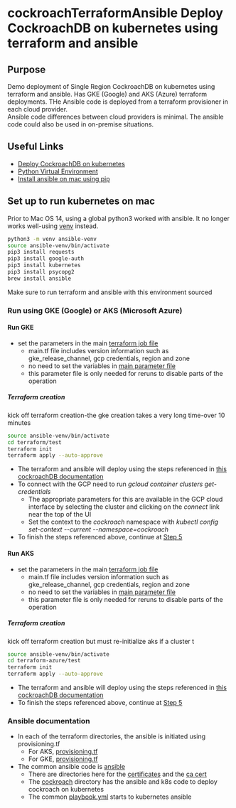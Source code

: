 # cockroachTerraformAnsible Deploy CockroachDB on kubernetes using terraform and ansible
## Purpose
Demo deployment of Single Region CockroachDB on kubernetes using terraform and ansible.  Has GKE (Google) and AKS (Azure) terraform deployments.  THe Ansible code is deployed from a terraform provisioner in each cloud provider.  
Ansible code differences between cloud providers is minimal.  The ansible code could also be used in on-premise situations.

## Useful Links

* [Deploy CockroachDB on kubernetes](https://www.cockroachlabs.com/docs/stable/orchestrate-a-local-cluster-with-kubernetes?filters=manual)
* [Python Virtual Environment](https://www.freecodecamp.org/news/how-to-setup-virtual-environments-in-python/)
* [Install ansible on mac using pip]()
## Set up to run kubernetes on mac
Prior to Mac OS 14, using a global python3 worked with ansible.  It no longer works well-using [venv](https://docs.python.org/3/library/venv.html) instead.
```bash
python3 -m venv ansible-venv
source ansible-venv/bin/activate
pip3 install requests
pip3 install google-auth
pip3 install kubernetes
pip3 install psycopg2
brew install ansible
```
Make sure to run terraform and ansible with this environment sourced

### Run using GKE (Google) or AKS (Microsoft Azure)
####  Run GKE
* set the parameters in the main [terraform job file](terraform/test/main.tf)
    * main.tf file includes version information such as gke_release_channel, gcp credentials, region and zone
    * no need to set the variables in [main parameter file](ansible/cockroach/vars/main.yml)
    * this parameter file is only needed for reruns to disable parts of the operation
  
##### Terraform creation
kick off terraform creation-the gke creation takes a very long time-over 10 minutes
```bash
source ansible-venv/bin/activate
cd terraform/test
terraform init
terraform apply --auto-approve
```
* The terraform and ansible will deploy using the steps referenced in [this cockroachDB documentation](https://www.cockroachlabs.com/docs/stable/orchestrate-a-local-cluster-with-kubernetes?filters=manual)
* To connect with the GCP need to run *gcloud container clusters get-credentials*
  * The appropriate parameters for this are available in the GCP cloud interface by selecting the cluster and clicking on the *connect* link near the top of the UI
  * Set the context to the *cockroach* namespace with *kubectl config set-context --current --namespace=cockroach*
* To finish the steps referenced above, continue at [Step 5](https://www.cockroachlabs.com/docs/stable/orchestrate-a-local-cluster-with-kubernetes?filters=manual#step-4-access-the-db-console)
  
#### Run AKS
* set the parameters in the main [terraform job file](terraform-azure/test/main.tf)
  * main.tf file includes version information such as gke_release_channel, gcp credentials, region and zone
  * no need to set the variables in [main parameter file](ansible/cockroach/vars/main.yml)
  * this parameter file is only needed for reruns to disable parts of the operation

##### Terraform creation
kick off terraform creation but must re-initialize aks if a cluster t
```bash
source ansible-venv/bin/activate
cd terraform-azure/test
terraform init
terraform apply --auto-approve
```
* The terraform and ansible will deploy using the steps referenced in [this cockroachDB documentation](https://www.cockroachlabs.com/docs/stable/orchestrate-a-local-cluster-with-kubernetes?filters=manual)
* To finish the steps referenced above, continue at [Step 5](https://www.cockroachlabs.com/docs/stable/orchestrate-a-local-cluster-with-kubernetes?filters=manual#step-4-access-the-db-console)
### Ansible documentation
* In each of the terraform directories, the ansible is initiated using provisioning.tf
  * For AKS, [provisioning.tf](terraform-azure/provisioning.tf)
  * For GKE, [provisioning.tf](terraform/provisioning.tf)
* The common ansible code is [ansible](ansible)
  * There are directories here for the [certificates](ansible/certs) and the [ca cert](ansible/my-safe-directory)
  * The [cockroach](ansible/cockroach) directory has the ansible and k8s code to deploy cockroach on kubernetes
  * The common [playbook.yml](ansible/playbook.yml) starts to kubernetes ansible
